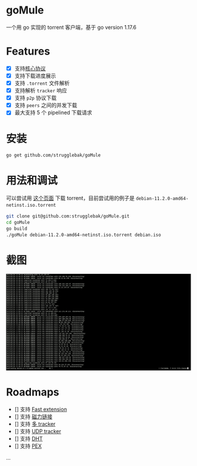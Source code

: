 # goMule
一个用 go 实现的 torrent 客户端，基于 go version 1.17.6

# Features
- [x] 支持[核心协议](https://www.bittorrent.org/beps/bep_0003.html)
- [x] 支持下载进度展示
- [x] 支持 `.torrent` 文件解析
- [x] 支持解析 `tracker` 响应
- [x] 支持 `p2p` 协议下载
- [x] 支持 `peers` 之间的并发下载
- [x] 最大支持 5 个 pipelined 下载请求

# 安装

```bash
go get github.com/strugglebak/goMule
```

# 用法和调试

可以尝试用 [这个页面](https://cdimage.debian.org/debian-cd/current/amd64/bt-cd/#indexlist) 下载 torrent，目前尝试用的例子是 `debian-11.2.0-amd64-netinst.iso.torrent`

```bash
git clone git@github.com:strugglebak/goMule.git
cd goMule
go build
./goMule debian-11.2.0-amd64-netinst.iso.torrent debian.iso
```

# 截图

![](./assets/screen_shot.png)

# Roadmaps

- [] 支持 [Fast extension](http://bittorrent.org/beps/bep_0006.html)
- [] 支持 [磁力链接](http://bittorrent.org/beps/bep_0009.html)
- [] 支持 [多 tracker](http://bittorrent.org/beps/bep_0012.html)
- [] 支持 [UDP tracker](http://bittorrent.org/beps/bep_0015.html)
- [] 支持 [DHT](http://bittorrent.org/beps/bep_0005.html)
- [] 支持 [PEX](http://bittorrent.org/beps/bep_0011.html)

...
